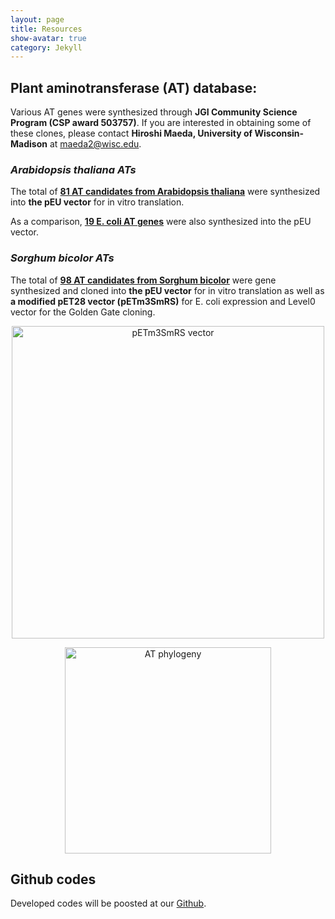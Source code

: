 ```yaml
---
layout: page
title: Resources
show-avatar: true
category: Jekyll
---
```




## Plant aminotransferase (AT) database:

Various AT genes were synthesized through **JGI Community Science Program (CSP award 503757)**. If you are interested in obtaining some of these clones, please contact **Hiroshi Maeda, University of Wisconsin-Madison** at <maeda2@wisc.edu>.


### *Arabidopsis thaliana ATs*
The total of **[81 AT candidates from Arabidopsis thaliana](https://docs.google.com/spreadsheets/d/1sKc8emlIbMW3ehuNgex_3LA8BpyT154dQF55s4V_nPI/edit?usp=sharing)** were synthesized into **the pEU vector** for in vitro translation. 

As a comparison, **[19 E. coli AT genes](https://docs.google.com/spreadsheets/d/1wDYjcP5n5RaZ2fp7FwJbHMckW0Wz0lE3beT60OJ3p68/edit?usp=sharing)** were also synthesized into the pEU vector.



### *Sorghum bicolor ATs*
The total of **[98 AT candidates from Sorghum bicolor](https://docs.google.com/spreadsheets/d/1ffAFImUYVaM3WVJst4MjU-BYWgHGzyzYVgPTWByW5C0/edit#gid=0)** were gene synthesized and cloned into **the pEU vector** for in vitro translation as well as **a modified pET28 vector (pETm3SmRS)** for E. coli expression and Level0 vector for the Golden Gate cloning.  

<p align='center'>
	<img src="../img/bHM1280.png" alt='pETm3SmRS vector' height="500px">
	

<p align='center'>
	<img src="../img/ATphylogeny2.png" alt='AT phylogeny' height="330px">
</p>



## Github codes
Developed codes will be poosted at our [Github](https://github.com/NfluxMap).







